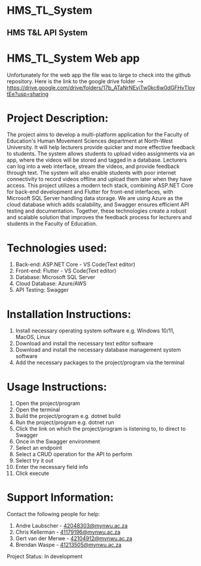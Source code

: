 # HMS_TL_System
## HMS T&L API System

# HMS_TL_System Web app
Unfortunately for the web app the file was to large to check into the github repository. Here is the link to the 
google drive folder --> https://drive.google.com/drive/folders/17b_ATaNrNEyiTw0kc6w0dGFHvTIoytEe?usp=sharing 

# Project Description:
The project aims to develop a multi-platform application for the Faculty of Education's Human Movement Sciences department at North-West University. It will help lecturers provide quicker and more effective feedback to students. The system allows students to upload video assignments via an app, where the videos will be stored and tagged in a database. Lecturers can log into a web interface, stream the videos, and provide feedback through text. The system will also enable students with poor internet connectivity to record videos offline and upload them later when they have access.
This project utilizes a modern tech stack, combining ASP.NET Core for back-end development and Flutter for front-end interfaces, with Microsoft SQL Server handling data storage. We are using Azure as the cloud database which adds scalability, and Swagger ensures efficient API testing and documentation. Together, these technologies create a robust and scalable solution that improves the feedback process for lecturers and students in the Faculty of Education.

# Technologies used:
1. Back-end: ASP.NET Core - VS Code(Text editor)
2. Front-end: Flutter - VS Code(Text editor)
3. Database: Microsoft SQL Server
4. Cloud Database: Azure/AWS
5. API Testing: Swagger

# Installation Instructions:
1. Install necessary operating system software e.g. Windows 10/11, MacOS, Linux
2. Download and install the necessary text editor software
3. Download and install the necessary database management system software
4. Add the necessary packages to the project/program via the terminal

# Usage Instructions:
1. Open the project/program
2. Open the terminal
3. Build the project/program e.g. dotnet build
4. Run the project/program e.g. dotnet run
5. Click the link on which the project/program is listening to, to direct to Swagger
6. Once in the Swagger environment
7. Select an endpoint 
8. Select a CRUD operation for the API to perform 
9. Select try it out 
10. Enter the necessary field info 
11. Click execute

# Support Information:
Contact the following people for help:
1. Andre Laubscher - 42048303@mynwu.ac.za
2. Chris Kellerman - 41179196@mynwu.ac.za
3. Gert van der Merwe - 42104912@mynwu.ac.za
4. Brendan Waspe - 41213505@mynwu.ac.za

Project Status: In development


